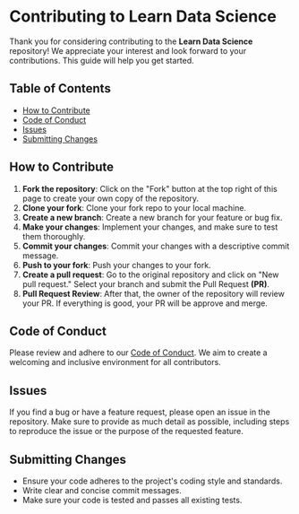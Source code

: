 # Contributing to Learn Data Science

Thank you for considering contributing to the **Learn Data Science** repository! We appreciate your interest and look forward to your contributions. This guide will help you get started.

## Table of Contents

- [How to Contribute](#how-to-contribute)
- [Code of Conduct](#code-of-conduct)
- [Issues](#issues)
- [Submitting Changes](#submitting-changes)

## How to Contribute

1. **Fork the repository**: Click on the "Fork" button at the top right of this page to create your own copy of the repository.
2. **Clone your fork**: Clone your fork repo to your local machine.
3. **Create a new branch**: Create a new branch for your feature or bug fix.
4. **Make your changes**: Implement your changes, and make sure to test them thoroughly.
5. **Commit your changes**: Commit your changes with a descriptive commit message.
6. **Push to your fork**: Push your changes to your fork.
7. **Create a pull request**: Go to the original repository and click on "New pull request." Select your branch and submit the Pull Request **(PR)**.
8. **Pull Request Review**: After that, the owner of the repository will review your PR. If everything is good, your PR will be approve and merge.

## Code of Conduct
Please review and adhere to our [Code of Conduct](https://github.com/adiptamartulandi/learn-data-science/blob/main/CODE_OF_CONDUCT.md). We aim to create a welcoming and inclusive environment for all contributors.

## Issues
If you find a bug or have a feature request, please open an issue in the repository. Make sure to provide as much detail as possible, including steps to reproduce the issue or the purpose of the requested feature.

## Submitting Changes
- Ensure your code adheres to the project's coding style and standards.
- Write clear and concise commit messages.
- Make sure your code is tested and passes all existing tests.

